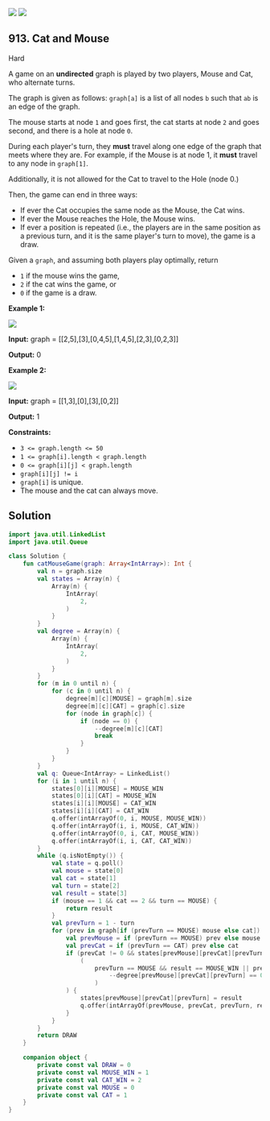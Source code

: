 [![](https://img.shields.io/github/stars/javadev/LeetCode-in-Kotlin?label=Stars&style=flat-square)](https://github.com/javadev/LeetCode-in-Kotlin)
[![](https://img.shields.io/github/forks/javadev/LeetCode-in-Kotlin?label=Fork%20me%20on%20GitHub%20&style=flat-square)](https://github.com/javadev/LeetCode-in-Kotlin/fork)

## 913\. Cat and Mouse

Hard

A game on an **undirected** graph is played by two players, Mouse and Cat, who alternate turns.

The graph is given as follows: `graph[a]` is a list of all nodes `b` such that `ab` is an edge of the graph.

The mouse starts at node `1` and goes first, the cat starts at node `2` and goes second, and there is a hole at node `0`.

During each player's turn, they **must** travel along one edge of the graph that meets where they are. For example, if the Mouse is at node 1, it **must** travel to any node in `graph[1]`.

Additionally, it is not allowed for the Cat to travel to the Hole (node 0.)

Then, the game can end in three ways:

*   If ever the Cat occupies the same node as the Mouse, the Cat wins.
*   If ever the Mouse reaches the Hole, the Mouse wins.
*   If ever a position is repeated (i.e., the players are in the same position as a previous turn, and it is the same player's turn to move), the game is a draw.

Given a `graph`, and assuming both players play optimally, return

*   `1` if the mouse wins the game,
*   `2` if the cat wins the game, or
*   `0` if the game is a draw.

**Example 1:**

![](https://assets.leetcode.com/uploads/2020/11/17/cat1.jpg)

**Input:** graph = \[\[2,5],[3],[0,4,5],[1,4,5],[2,3],[0,2,3]]

**Output:** 0

**Example 2:**

![](https://assets.leetcode.com/uploads/2020/11/17/cat2.jpg)

**Input:** graph = \[\[1,3],[0],[3],[0,2]]

**Output:** 1

**Constraints:**

*   `3 <= graph.length <= 50`
*   `1 <= graph[i].length < graph.length`
*   `0 <= graph[i][j] < graph.length`
*   `graph[i][j] != i`
*   `graph[i]` is unique.
*   The mouse and the cat can always move.

## Solution

```kotlin
import java.util.LinkedList
import java.util.Queue

class Solution {
    fun catMouseGame(graph: Array<IntArray>): Int {
        val n = graph.size
        val states = Array(n) {
            Array(n) {
                IntArray(
                    2,
                )
            }
        }
        val degree = Array(n) {
            Array(n) {
                IntArray(
                    2,
                )
            }
        }
        for (m in 0 until n) {
            for (c in 0 until n) {
                degree[m][c][MOUSE] = graph[m].size
                degree[m][c][CAT] = graph[c].size
                for (node in graph[c]) {
                    if (node == 0) {
                        --degree[m][c][CAT]
                        break
                    }
                }
            }
        }
        val q: Queue<IntArray> = LinkedList()
        for (i in 1 until n) {
            states[0][i][MOUSE] = MOUSE_WIN
            states[0][i][CAT] = MOUSE_WIN
            states[i][i][MOUSE] = CAT_WIN
            states[i][i][CAT] = CAT_WIN
            q.offer(intArrayOf(0, i, MOUSE, MOUSE_WIN))
            q.offer(intArrayOf(i, i, MOUSE, CAT_WIN))
            q.offer(intArrayOf(0, i, CAT, MOUSE_WIN))
            q.offer(intArrayOf(i, i, CAT, CAT_WIN))
        }
        while (q.isNotEmpty()) {
            val state = q.poll()
            val mouse = state[0]
            val cat = state[1]
            val turn = state[2]
            val result = state[3]
            if (mouse == 1 && cat == 2 && turn == MOUSE) {
                return result
            }
            val prevTurn = 1 - turn
            for (prev in graph[if (prevTurn == MOUSE) mouse else cat]) {
                val prevMouse = if (prevTurn == MOUSE) prev else mouse
                val prevCat = if (prevTurn == CAT) prev else cat
                if (prevCat != 0 && states[prevMouse][prevCat][prevTurn] == DRAW &&
                    (
                        prevTurn == MOUSE && result == MOUSE_WIN || prevTurn == CAT && result == CAT_WIN ||
                            --degree[prevMouse][prevCat][prevTurn] == 0
                        )
                ) {
                    states[prevMouse][prevCat][prevTurn] = result
                    q.offer(intArrayOf(prevMouse, prevCat, prevTurn, result))
                }
            }
        }
        return DRAW
    }

    companion object {
        private const val DRAW = 0
        private const val MOUSE_WIN = 1
        private const val CAT_WIN = 2
        private const val MOUSE = 0
        private const val CAT = 1
    }
}
```